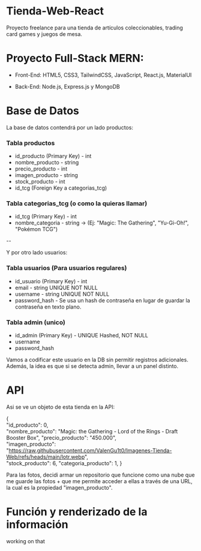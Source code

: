 # Tienda-Web-React

Proyecto freelance para una tienda de artículos coleccionables, trading card games y juegos de mesa. 

# Proyecto Full-Stack MERN:

- Front-End: HTML5, CSS3, TailwindCSS, JavaScript, React.js, MaterialUI

- Back-End: Node.js, Express.js y MongoDB


# Base de Datos

La base de datos contendrá por un lado productos:

### Tabla productos
- id_producto (Primary Key) - int
- nombre_producto - string
- precio_producto - int
- imagen_producto - string
- stock_producto - int
- id_tcg (Foreign Key a categorias_tcg)

### Tabla categorias_tcg (o como la quieras llamar)
- id_tcg (Primary Key) - int
- nombre_categoria - string -> (Ej: "Magic: The Gathering", "Yu-Gi-Oh!", "Pokémon TCG")

--

Y por otro lado usuarios: 

### Tabla usuarios (Para usuarios regulares)
- id_usuario (Primary Key) - int
- email - string UNIQUE NOT NULL
- username - string UNIQUE NOT NULL
- password_hash - Se usa un hash de contraseña en lugar de guardar la contraseña en texto plano.	


### Tabla admin (unico)
- id_admin (Primary Key) - UNIQUE Hashed, NOT NULL
- username	
- password_hash

Vamos a codificar este usuario en la DB sin permitir registros adicionales.
Además, la idea es que si se detecta admin, llevar a un panel distinto.


# API

Asi se ve un objeto de esta tienda en la API: 

{          
"id_producto": 0,                                 
"nombre_producto": "Magic: the Gathering - Lord of the Rings - Draft Booster Box",
"precio_producto": "450.000",    
"imagen_producto": "https://raw.githubusercontent.com/ValenGu1t0/Imagenes-Tienda-Web/refs/heads/main/lotr.webp",     
"stock_producto": 6,
"categoria_producto": 1,
}

Para las fotos, decidi armar un repositorio que funcione como una nube que me guarde las fotos + que me permite
acceder a ellas a través de una URL, la cual es la propiedad "imagen_producto".



# Función y renderizado de la información

working on that
